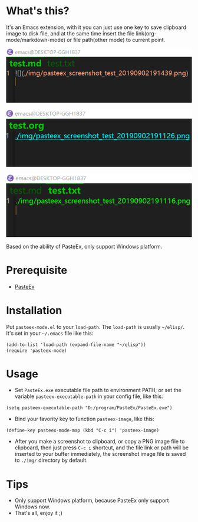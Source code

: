 # What's this?
It's an Emacs extension, with it you can just use one key to save clipboard image to disk file, and at the same time insert the file link(org-mode/markdown-mode) or file path(other mode) to current point.

![](./img/pasteex_screenshot_README_20190902191736.png)

![](./img/pasteex_screenshot_README_20190902191801.png)

![](./img/pasteex_screenshot_README_20190902191656.png)

Based on the ability of PasteEx, only support Windows platform.

# Prerequisite
- [PasteEx](https://github.com/huiyadanli/PasteEx/releases)

# Installation
Put `pasteex-mode.el` to your `load-path`. The `load-path` is usually `~/elisp/`. It's set in your `~/.emacs` file like this:

```emacs-lisp
(add-to-list 'load-path (expand-file-name "~/elisp"))
(require 'pasteex-mode)
```

# Usage
- Set `PasteEx.exe` executable file path to environment PATH, or set the variable `pasteex-executable-path` in your config file, like this:

```emacs-lisp
(setq pasteex-executable-path "D:/program/PasteEx/PasteEx.exe")
```

- Bind your favority key to function `pasteex-image`, like this:

```emacs-lisp
(define-key pasteex-mode-map (kbd "C-c i") 'pasteex-image)
```

- After you make a screenshot to clipboard, or copy a PNG image file to clipboard, then just press `C-c i` shortcut, and the file link or path will be inserted to your buffer immediately, the screenshot image file is saved to `./img/` directory by default. 

# Tips
- Only support Windows platform, because PasteEx only support Windows now.
- That's all, enjoy it ;)
